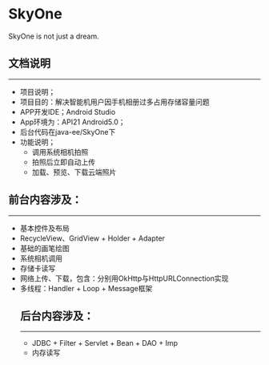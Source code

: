 # SkyOne
SkyOne is not just a dream.
<h2>文档说明</h2>
<hr>
<ul>
<li>项目说明；</li>
<li>项目目的：解决智能机用户因手机相册过多占用存储容量问题</li>
<li>APP开发IDE；Android Studio</li>
<li>App环境为：API21 Android5.0；</li>
<li>后台代码在java-ee/SkyOne下</li>
<li>功能说明；
<ul>
<li>调用系统相机拍照</li>
<li>拍照后立即自动上传</li>
<li>加载、预览、下载云端照片</li>
</ul>
</li>
</ul>
<h2>前台内容涉及：</h2>
<hr>
<ul>
<li>基本控件及布局</li>
<li>RecycleView、GridView + Holder + Adapter</li>
<li>基础的画笔绘图</li>
<li>系统相机调用</li>
<li>存储卡读写</li>
<li>网络上传、下载，包含：分别用OkHttp与HttpURLConnection实现</li>
<li>多线程：Handler + Loop + Message框架</li>

<h2>后台内容涉及：</h2>
<hr>
<ul>
<li>JDBC + Filter + Servlet + Bean + DAO + Imp</li>
<li>内存读写</li>
</ul>
